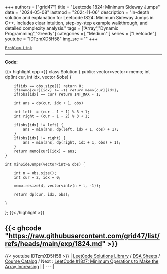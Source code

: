 
+++
authors = ["grid47"]
title = "Leetcode 1824: Minimum Sideway Jumps"
date = "2024-05-08"
lastmod = "2024-11-06"
description = "In-depth solution and explanation for Leetcode 1824: Minimum Sideway Jumps in C++. Includes clear intuition, step-by-step example walkthrough, and detailed complexity analysis."
tags = ["Array","Dynamic Programming","Greedy"]
categories = [
    "Medium"
]
series = ["Leetcode"]
youtube = "IDTzmXD5H58"
img_src = ""
+++



[`Problem Link`](https://leetcode.com/problems/minimum-sideway-jumps/description/)

---
**Code:**

{{< highlight cpp >}}
class Solution {
public:
    vector<vector<int>> memo;
    int dp(int cur, int idx, vector<int> &obs) {

        if(idx == obs.size()) return 0;
        if(memo[cur][idx] != -1) return memo[cur][idx];
        if(obs[idx] == cur) return INT_MAX - 1;
        
        int ans = dp(cur, idx + 1, obs);

        int left  = (cur - 1 + 1) % 3 + 1;
        int right = (cur - 1 + 2) % 3 + 1;
        
        if(obs[idx] != left) {
            ans = min(ans, dp(left, idx + 1, obs) + 1);
        }
        if(obs[idx] != right) {
            ans = min(ans, dp(right, idx + 1, obs) + 1);
        }
        return memo[cur][idx] = ans;
    }
    
    int minSideJumps(vector<int>& obs) {
        
        int n = obs.size();
        int cur = 2, idx = 0;
        
        memo.resize(4, vector<int>(n + 1, -1));
        
        return dp(cur, idx, obs);
        
    }
};
{{< /highlight >}}

{{< ghcode "https://raw.githubusercontent.com/grid47/list/refs/heads/main/exp/1824.md" >}}
---
{{< youtube IDTzmXD5H58 >}}
| [LeetCode Solutions Library](https://grid47.xyz/leetcode/) / [DSA Sheets](https://grid47.xyz/sheets/) / [Course Catalog](https://grid47.xyz/courses/) / Next : [LeetCode #1827: Minimum Operations to Make the Array Increasing](https://grid47.xyz/leetcode/solution-1827-minimum-operations-to-make-the-array-increasing/) |
| --- |
